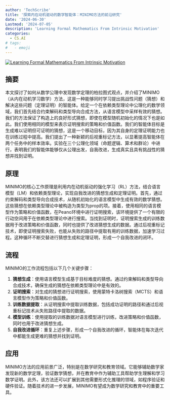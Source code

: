 ```yaml
---
author: 'TechScribe'
title: '探索内在动机驱动的数学智能体：MINIMO方法的前沿研究'
date: '2024-06-30'
Lastmod: '2024-07-05'
description: 'Learning Formal Mathematics From Intrinsic Motivation'
categories:
  - CS.AI
# tags:
#   - emoji
---
```


[![Learning Formal Mathematics From Intrinsic Motivation](https://arxiv-research-1301205113.cos.ap-guangzhou.myqcloud.com/images/2407.00695v1.pdf_0.jpg)](https://arxiv.org/abs/2407.00695v1)

## 摘要

本文探讨了如何从数学公理中发现数学定理的柏拉图式观点，并介绍了MINIMO（从内在动机学习数学）方法，这是一种能够同时学习提出挑战性问题（猜想）和解决这些问题（定理证明）的智能体。给定一个在依赖类型理论中公理化的数学领域，我们首先结合约束解码和类型导向合成方法，从语言模型中采样有效的猜想。我们的方法保证了构造上的良好形式猜想，即使在模型随机初始化的情况下也是如此。我们使用相同的模型来表示证明搜索的策略和价值函数。我们的智能体目标是生成难以证明但可证明的猜想，这是一个移动目标，因为其自身的定理证明能力也在训练过程中提高。我们提出了一种新颖的后视重标记方法，以显著提高智能体在两个任务中的样本效率。实验在三个公理化领域（命题逻辑、算术和群论）中进行，表明我们的智能体能够仅从公理出发，自我改进，生成真实且具有挑战性的猜想并找到证明。<!--more-->

## 原理

MINIMO的核心工作原理是利用内在动机驱动的强化学习（RL）方法，结合语言模型（LM）和依赖类型理论，实现自我改进的猜想生成和定理证明。首先，通过约束解码和类型导向合成技术，从随机初始化的语言模型中生成有效的数学猜想。这些猜想在依赖类型理论中被构造为类型为prop的项。接着，使用相同的语言模型作为策略和价值函数，在Peano环境中进行证明搜索，该环境提供了一个有限的行动空间用于在依赖类型理论中进行搜索。当找到证明时，证明搜索生成的训练数据用于改进策略和价值函数，同时也提供了改进猜想生成的数据。通过后视重标记技术，即使证明搜索失败，也能从失败的路径中提取有用的训练数据，加速学习过程。这种循环不断交替进行猜想生成和定理证明，形成一个自我改进的闭环。

## 流程

MINIMO的工作流程包括以下几个关键步骤：
1. **猜想生成**：使用语言模型生成基于目标难度的猜想。通过约束解码和类型导向合成技术，确保生成的猜想在依赖类型理论中是有效的。
2. **证明搜索**：对生成的猜想进行证明搜索，使用蒙特卡洛树搜索（MCTS）和语言模型作为策略和价值函数。
3. **训练数据提取**：从证明搜索中提取训练数据，包括成功证明的路径和通过后视重标记技术从失败路径中提取的数据。
4. **模型训练**：使用提取的训练数据对语言模型进行训练，改进策略和价值函数，同时也用于改进猜想生成。
5. **自我改进循环**：重复上述步骤，形成一个自我改进的循环，智能体在每次迭代中都能生成更难的猜想并找到证明。

## 应用

MINIMO方法的应用前景广泛，特别是在数学研究和教育领域。它能够辅助数学家发现新的数学定理，验证数学猜想，并在教育中作为辅助工具帮助学生理解和学习数学证明。此外，该方法还可以扩展到其他需要形式化推理的领域，如程序验证和硬件验证。随着技术的进一步发展，MINIMO有望成为数学研究和教育中的重要工具。